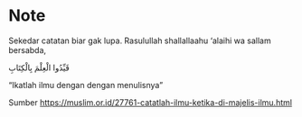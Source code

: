 # Note

Sekedar catatan biar gak lupa.
Rasulullah shallallaahu ‘alaihi wa sallam bersabda,

قَيِّدُوا الْعِلْمَ بِالْكِتَابِ

“Ikatlah ilmu dengan dengan menulisnya”


Sumber https://muslim.or.id/27761-catatlah-ilmu-ketika-di-majelis-ilmu.html
